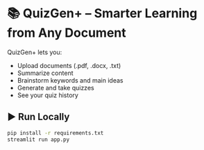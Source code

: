 # 📚 QuizGen+ – Smarter Learning from Any Document

QuizGen+ lets you:
- Upload documents (.pdf, .docx, .txt)
- Summarize content
- Brainstorm keywords and main ideas
- Generate and take quizzes
- See your quiz history

## ▶️ Run Locally

```bash
pip install -r requirements.txt
streamlit run app.py
```
